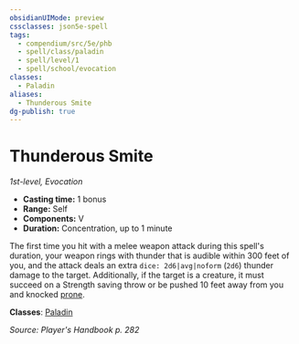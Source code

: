 ```yaml
---
obsidianUIMode: preview
cssclasses: json5e-spell
tags:
  - compendium/src/5e/phb
  - spell/class/paladin
  - spell/level/1
  - spell/school/evocation
classes:
  - Paladin
aliases:
  - Thunderous Smite
dg-publish: true
---
```

# Thunderous Smite
*1st-level, Evocation*  

- **Casting time:** 1 bonus
- **Range:** Self
- **Components:** V
- **Duration:** Concentration, up to 1 minute

The first time you hit with a melee weapon attack during this spell's duration, your weapon rings with thunder that is audible within 300 feet of you, and the attack deals an extra `dice: 2d6|avg|noform` (`2d6`) thunder damage to the target. Additionally, if the target is a creature, it must succeed on a Strength saving throw or be pushed 10 feet away from you and knocked [prone](/3-Mechanics/CLI/rules/conditions.md#prone).

**Classes**: [Paladin](/Admin/CLI/classes/paladin.md)

*Source: Player's Handbook p. 282*
